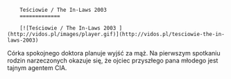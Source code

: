 
        Teściowie / The In-Laws 2003 
        =============
        
        [![Teściowie / The In-Laws 2003 ](http://vidos.pl/images/player.gif)](http://vidos.pl/tesciowie-the-in-laws-2003)
        
        
 Córka spokojnego doktora planuje wyjść za mąż. Na pierwszym spotkaniu rodzin narzeczonych okazuje się, że ojciec przyszłego pana młodego jest tajnym agentem CIA.
    